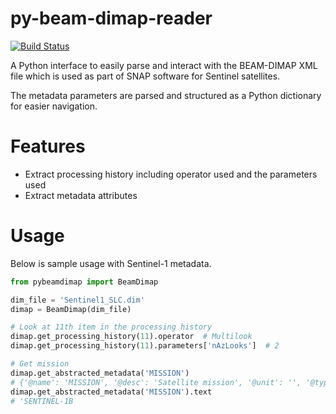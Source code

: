 # py-beam-dimap-reader
[![Build Status](https://app.travis-ci.com/pbrotoisworo/py-beam-dimap.svg?branch=main)](https://app.travis-ci.com/pbrotoisworo/py-beam-dimap)


A Python interface to easily parse and interact with the BEAM-DIMAP XML file which is used as part of SNAP software for Sentinel satellites.

The metadata parameters are parsed and structured as a Python dictionary for easier navigation. 
# Features
* Extract processing history including operator used and the parameters used
* Extract metadata attributes

# Usage
Below is sample usage with Sentinel-1 metadata.
```py
from pybeamdimap import BeamDimap

dim_file = 'Sentinel1_SLC.dim'
dimap = BeamDimap(dim_file)

# Look at 11th item in the processing history
dimap.get_processing_history(11).operator  # Multilook
dimap.get_processing_history(11).parameters['nAzLooks']  # 2

# Get mission
dimap.get_abstracted_metadata('MISSION')
# {'@name': 'MISSION', '@desc': 'Satellite mission', '@unit': '', '@type': 'ascii', '@mode': 'rw', '#text': 'SENTINEL-1B'}
dimap.get_abstracted_metadata('MISSION').text
# 'SENTINEL-1B
```